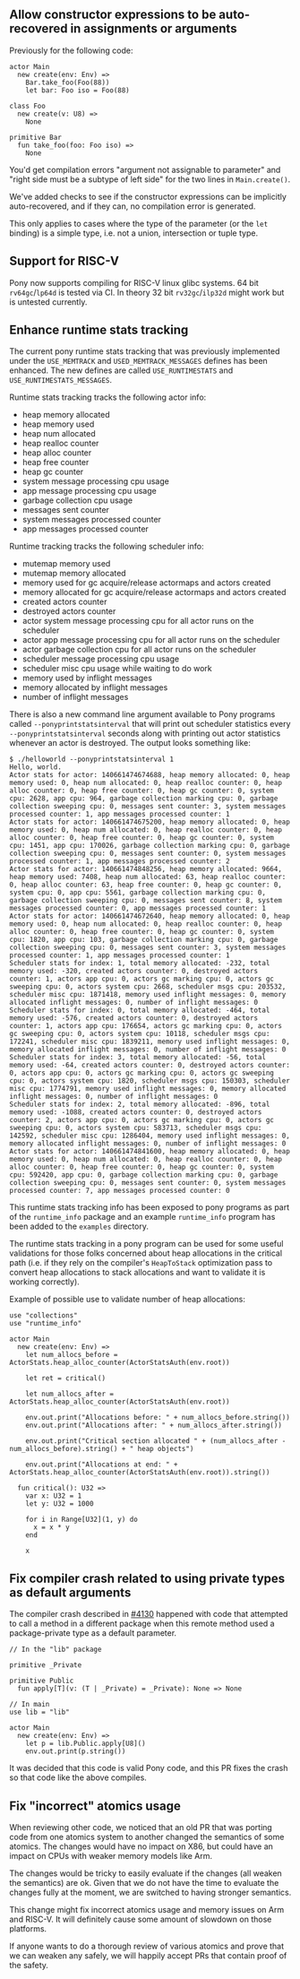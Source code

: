 ## Allow constructor expressions to be auto-recovered in assignments or arguments

Previously for the following code:

```pony
actor Main
  new create(env: Env) =>
    Bar.take_foo(Foo(88))
    let bar: Foo iso = Foo(88)

class Foo
  new create(v: U8) =>
    None

primitive Bar
  fun take_foo(foo: Foo iso) =>
    None
```

You'd get compilation errors "argument not assignable to parameter" and "right side must be a subtype of left side" for the two lines in `Main.create()`.

We've added checks to see if the constructor expressions can be implicitly auto-recovered, and if they can, no compilation error is generated.

This only applies to cases where the type of the parameter (or the `let` binding) is a simple type, i.e. not a union, intersection or tuple type.

## Support for RISC-V

Pony now supports compiling for RISC-V linux glibc systems. 64 bit `rv64gc`/`lp64d` is tested via CI. In theory 32 bit `rv32gc`/`ilp32d` might work but is untested currently.

## Enhance runtime stats tracking

The current pony runtime stats tracking that was previously
implemented under the `USE_MEMTRACK` and `USED_MEMTRACK_MESSAGES`
defines has been enhanced. The new defines are called
`USE_RUNTIMESTATS` and `USE_RUNTIMESTATS_MESSAGES`.

Runtime stats tracking tracks the following actor info:
* heap memory allocated
* heap memory used
* heap num allocated
* heap realloc counter
* heap alloc counter
* heap free counter
* heap gc counter
* system message processing cpu usage
* app message processing cpu usage
* garbage collection cpu usage
* messages sent counter
* system messages processed counter
* app messages processed counter

Runtime tracking tracks the following scheduler info:
* mutemap memory used
* mutemap memory allocated
* memory used for gc acquire/release actormaps and actors created
* memory allocated for gc acquire/release actormaps and actors created
* created actors counter
* destroyed actors counter
* actor system message processing cpu for all actor runs on the scheduler
* actor app message processing cpu for all actor runs on the scheduler
* actor garbage collection cpu for all actor runs on the scheduler
* scheduler message processing cpu usage
* scheduler misc cpu usage while waiting to do work
* memory used by inflight messages
* memory allocated by inflight messages
* number of inflight messages

There is also a new command line argument available to Pony programs
called `--ponyprintstatsinterval` that will print out scheduler statistics
every `--ponyprintstatsinterval` seconds along with printing out actor
statistics whenever an actor is destroyed. The output looks something like:

```
$ ./helloworld --ponyprintstatsinterval 1
Hello, world.
Actor stats for actor: 140661474674688, heap memory allocated: 0, heap memory used: 0, heap num allocated: 0, heap realloc counter: 0, heap alloc counter: 0, heap free counter: 0, heap gc counter: 0, system cpu: 2628, app cpu: 964, garbage collection marking cpu: 0, garbage collection sweeping cpu: 0, messages sent counter: 3, system messages processed counter: 1, app messages processed counter: 1
Actor stats for actor: 140661474675200, heap memory allocated: 0, heap memory used: 0, heap num allocated: 0, heap realloc counter: 0, heap alloc counter: 0, heap free counter: 0, heap gc counter: 0, system cpu: 1451, app cpu: 170026, garbage collection marking cpu: 0, garbage collection sweeping cpu: 0, messages sent counter: 0, system messages processed counter: 1, app messages processed counter: 2
Actor stats for actor: 140661474848256, heap memory allocated: 9664, heap memory used: 7408, heap num allocated: 63, heap realloc counter: 0, heap alloc counter: 63, heap free counter: 0, heap gc counter: 0, system cpu: 0, app cpu: 5561, garbage collection marking cpu: 0, garbage collection sweeping cpu: 0, messages sent counter: 8, system messages processed counter: 0, app messages processed counter: 1
Actor stats for actor: 140661474672640, heap memory allocated: 0, heap memory used: 0, heap num allocated: 0, heap realloc counter: 0, heap alloc counter: 0, heap free counter: 0, heap gc counter: 0, system cpu: 1820, app cpu: 103, garbage collection marking cpu: 0, garbage collection sweeping cpu: 0, messages sent counter: 3, system messages processed counter: 1, app messages processed counter: 1
Scheduler stats for index: 1, total memory allocated: -232, total memory used: -320, created actors counter: 0, destroyed actors counter: 1, actors app cpu: 0, actors gc marking cpu: 0, actors gc sweeping cpu: 0, actors system cpu: 2668, scheduler msgs cpu: 203532, scheduler misc cpu: 1871418, memory used inflight messages: 0, memory allocated inflight messages: 0, number of inflight messages: 0
Scheduler stats for index: 0, total memory allocated: -464, total memory used: -576, created actors counter: 0, destroyed actors counter: 1, actors app cpu: 176654, actors gc marking cpu: 0, actors gc sweeping cpu: 0, actors system cpu: 10118, scheduler msgs cpu: 172241, scheduler misc cpu: 1839211, memory used inflight messages: 0, memory allocated inflight messages: 0, number of inflight messages: 0
Scheduler stats for index: 3, total memory allocated: -56, total memory used: -64, created actors counter: 0, destroyed actors counter: 0, actors app cpu: 0, actors gc marking cpu: 0, actors gc sweeping cpu: 0, actors system cpu: 1820, scheduler msgs cpu: 150303, scheduler misc cpu: 1774791, memory used inflight messages: 0, memory allocated inflight messages: 0, number of inflight messages: 0
Scheduler stats for index: 2, total memory allocated: -896, total memory used: -1088, created actors counter: 0, destroyed actors counter: 2, actors app cpu: 0, actors gc marking cpu: 0, actors gc sweeping cpu: 0, actors system cpu: 583713, scheduler msgs cpu: 142592, scheduler misc cpu: 1286404, memory used inflight messages: 0, memory allocated inflight messages: 0, number of inflight messages: 0
Actor stats for actor: 140661474841600, heap memory allocated: 0, heap memory used: 0, heap num allocated: 0, heap realloc counter: 0, heap alloc counter: 0, heap free counter: 0, heap gc counter: 0, system cpu: 592420, app cpu: 0, garbage collection marking cpu: 0, garbage collection sweeping cpu: 0, messages sent counter: 0, system messages processed counter: 7, app messages processed counter: 0
```

This runtime stats tracking info has been exposed to pony programs as
part of the `runtime_info` package and an example `runtime_info` program
has been added to the `examples` directory.

The runtime stats tracking in a pony program can be used for some
useful validations for those folks concerned about
heap allocations in the critical path (i.e. if they
rely on the compiler's `HeapToStack` optimization pass
to convert heap allocations to stack allocations and
want to validate it is working correctly).

Example of possible use to validate number of heap allocations:

```pony
use "collections"
use "runtime_info"

actor Main
  new create(env: Env) =>
    let num_allocs_before = ActorStats.heap_alloc_counter(ActorStatsAuth(env.root))

    let ret = critical()

    let num_allocs_after = ActorStats.heap_alloc_counter(ActorStatsAuth(env.root))

    env.out.print("Allocations before: " + num_allocs_before.string())
    env.out.print("Allocations after: " + num_allocs_after.string())

    env.out.print("Critical section allocated " + (num_allocs_after - num_allocs_before).string() + " heap objects")

    env.out.print("Allocations at end: " + ActorStats.heap_alloc_counter(ActorStatsAuth(env.root)).string())

  fun critical(): U32 =>
    var x: U32 = 1
    let y: U32 = 1000

    for i in Range[U32](1, y) do
      x = x * y
    end

    x
```

## Fix compiler crash related to using private types as default arguments

The compiler crash described in [#4130](https://github.com/ponylang/ponyc/issues/4130) happened with code that attempted to call a method in a different package when this remote method used a package-private type as a default parameter.

```pony
// In the "lib" package

primitive _Private

primitive Public
  fun apply[T](v: (T | _Private) = _Private): None => None

// In main
use lib = "lib"

actor Main
  new create(env: Env) =>
    let p = lib.Public.apply[U8]()
    env.out.print(p.string())
```

It was decided that this code is valid Pony code, and this PR fixes the crash so that code like the above compiles.

## Fix "incorrect" atomics usage

When reviewing other code, we noticed that an old PR that was porting code from one atomics system to another changed the semantics of some atomics. The changes would have no impact on X86, but could have an impact on CPUs with weaker memory models like Arm.

The changes would be tricky to easily evaluate if the changes (all weaken the semantics) are ok. Given that we do not have the time to evaluate the changes fully at the moment, we are switched to having stronger semantics.

This change might fix incorrect atomics usage and memory issues on Arm and RISC-V. It will definitely cause some amount of slowdown on those platforms.

If anyone wants to do a thorough review of various atomics and prove that we can
weaken any safely, we will happily accept PRs that contain proof of the safety.
